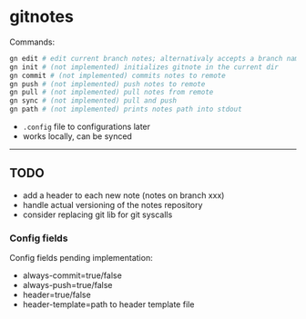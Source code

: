 # gitnotes

Commands:

```bash
gn edit # edit current branch notes; alternativaly accepts a branch name
gn init # (not implemented) initializes gitnote in the current dir
gn commit # (not implemented) commits notes to remote
gn push # (not implemented) push notes to remote
gn pull # (not implemented) pull notes from remote
gn sync # (not implemented) pull and push
gn path # (not implemented) prints notes path into stdout
```

- `.config` file to configurations later
- works locally, can be synced

---

## TODO

- add a header to each new note (notes on branch xxx)
- handle actual versioning of the notes repository
- consider replacing git lib for git syscalls

### Config fields

Config fields pending implementation:

- always-commit=true/false
- always-push=true/false
- header=true/false
- header-template=path to header template file
